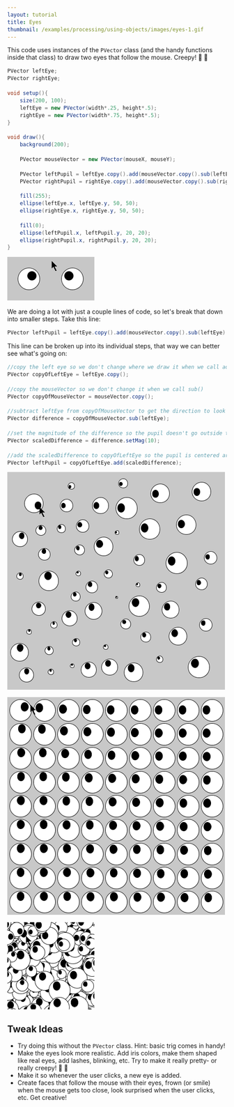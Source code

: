 ```yaml
---
layout: tutorial
title: Eyes
thumbnail: /examples/processing/using-objects/images/eyes-1.gif
---
```


This code uses instances of the `PVector` class (and the handy functions inside that class) to draw two eyes that follow the mouse. Creepy! :eyes: :ghost:

```java
PVector leftEye;
PVector rightEye;

void setup(){
	size(200, 100);
	leftEye = new PVector(width*.25, height*.5);
	rightEye = new PVector(width*.75, height*.5);
}

void draw(){
	background(200);

	PVector mouseVector = new PVector(mouseX, mouseY);

	PVector leftPupil = leftEye.copy().add(mouseVector.copy().sub(leftEye).setMag(10));
	PVector rightPupil = rightEye.copy().add(mouseVector.copy().sub(rightEye).setMag(10));

	fill(255);
	ellipse(leftEye.x, leftEye.y, 50, 50);
	ellipse(rightEye.x, rightEye.y, 50, 50);

	fill(0);
	ellipse(leftPupil.x, leftPupil.y, 20, 20);
	ellipse(rightPupil.x, rightPupil.y, 20, 20);
}
```

![eyes following mouse](/examples/processing/using-objects/images/eyes-1.gif)

We are doing a lot with just a couple lines of code, so let's break that down into smaller steps. Take this line:

```java
PVector leftPupil = leftEye.copy().add(mouseVector.copy().sub(leftEye).setMag(10));
```

This line can be broken up into its individual steps, that way we can better see what's going on:

```java
//copy the left eye so we don't change where we draw it when we call add()
PVector copyOfLeftEye = leftEye.copy();

//copy the mouseVector so we don't change it when we call sub()
PVector copyOfMouseVector = mouseVector.copy();

//subtract leftEye from copyOfMouseVector to get the direction to look
PVector difference = copyOfMouseVector.sub(leftEye);

//set the magnitude of the difference so the pupil doesn't go outside the eye
PVector scaledDifference = difference.setMag(10);

//add the scaledDifference to copyOfLeftEye so the pupil is centered around the eye
PVector leftPupil = copyOfLeftEye.add(scaledDifference);
```

![eyes following mouse](/examples/processing/using-objects/images/eyes-2.gif)

![eyes following mouse](/examples/processing/using-objects/images/eyes-3.gif)

![eyes following mouse](/examples/processing/using-objects/images/eyes-4.gif)

## Tweak Ideas

- Try doing this without the `PVector` class. Hint: basic trig comes in handy!
- Make the eyes look more realistic. Add iris colors, make them shaped like real eyes, add lashes, blinking, etc. Try to make it really pretty- or really creepy! :eyes: :ghost:
- Make it so whenever the user clicks, a new eye is added.
- Create faces that follow the mouse with their eyes, frown (or smile) when the mouse gets too close, look surprised when the user clicks, etc. Get creative!
